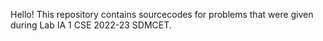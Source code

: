 Hello!
This repository contains sourcecodes for problems that were given during Lab IA 1 CSE 2022-23 SDMCET.
